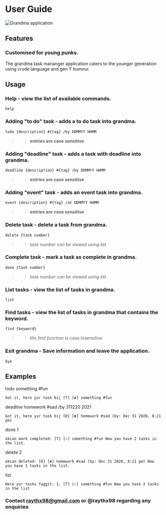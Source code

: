 # User Guide

![Grandma application](https://i.imgur.com/G2UjJNJ.png)

## Features 

### Customised for young punks.

The grandma task mananger application caters to the younger generation using crude language and gen Y humour.

## Usage

### Help - view the list of available commands.

    help

### Adding "to do" task - adds a to do task into grandma.

    todo {description} #{tag} /by DDMMYY HHMM

>>**entries are case sensitive**

### Adding "deadline" task - adds a task with deadline into grandma.

    deadline {description} #{tag} /by DDMMYY HHMM

>>**entries are case sensitive**

### Adding "event" task - adds an event task into grandma.

    event {description} #{tag} /at DDMMYY HHMM

>>**entries are case sensitive**

### Delete task - delete a task from grandma.

    delete {task number}

>>*task number can be viewed using list*

### Complete task - mark a task as complete in grandma.

    done {task number}

>>*task number can be viewed using list*

### List tasks - view the list of tasks in grandma.

    list

### Find tasks - view the list of tasks in grandma that contains the keyword.

    find {keyword}

>>*the find function is case insensitive*

### Exit grandma - Save information and leave the application.

    bye

## Examples

todo something #fun

    Got it, here yur task bij [T] [✘] something #fun

deadline homework #sad /by 311220 2021

    Got it, here yur task bij [D] [✘] homework #sad (by: Dec 31 2020, 8:21 pm)

done 1

    okcan mark completed: [T] [✓] something #fun Now you have 2 tasks in the list.

delete 2

    okcan deleted: [D] [✘] homework #sad (by: Dec 31 2020, 8:21 pm) Now you have 1 tasks in the list.

list

    Here yur tasks faggit: 1. [T] [✓] something #fun Now you have 2 tasks in the list

### Contact raythx98@gmail.com or @raythx98 regarding any enquiries